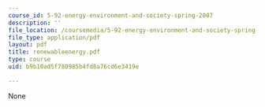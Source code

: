 ```yaml
---
course_id: 5-92-energy-environment-and-society-spring-2007
description: ''
file_location: /coursemedia/5-92-energy-environment-and-society-spring-2007/b9b10ad5f780985b4fd8a76cd6e3419e_renewableenergy.pdf
file_type: application/pdf
layout: pdf
title: renewableenergy.pdf
type: course
uid: b9b10ad5f780985b4fd8a76cd6e3419e

---
```

None